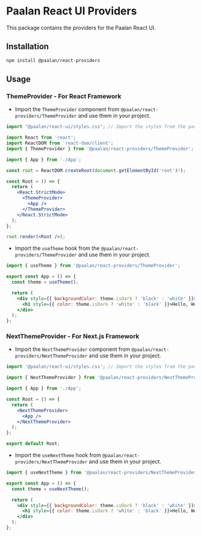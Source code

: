 # Paalan React UI Providers

This package contains the providers for the Paalan React UI.

## Installation

```bash
npm install @paalan/react-providers
```

## Usage

### ThemeProvider - For React Framework

- Import the `ThemeProvider` component from `@paalan/react-providers/ThemeProvider` and use them in your project.

```jsx
import "@paalan/react-ui/styles.css"; // Import the styles from the package

import React from 'react';
import ReactDOM from 'react-dom/client';
import { ThemeProvider } from '@paalan/react-providers/ThemeProvider';

import { App } from './App';

const root = ReactDOM.createRoot(document.getElementById('root')!);

const Root = () => {
  return (
    <React.StrictMode>
      <ThemeProvider>
        <App />
      </ThemeProvider>
    </React.StrictMode>
  );
};

root.render(<Root />);
```

- Import the `useTheme` hook from the `@paalan/react-providers/ThemeProvider` and use them in your project.

```jsx
import { useTheme } from '@paalan/react-providers/ThemeProvider';

export const App = () => {
  const theme = useTheme();

  return (
    <div style={{ backgroundColor: theme.isDark ? 'black' : 'white' }}>
      <h1 style={{ color: theme.isDark ? 'white' : 'black' }}>Hello, World!</h1>
    </div>
  );
};
```

### NextThemeProvider - For Next.js Framework

- Import the `NextThemeProvider` component from `@paalan/react-providers/NextThemeProvider` and use them in your project.

```jsx
import '@paalan/react-ui/styles.css'; // Import the styles from the package

import { NextThemeProvider } from '@paalan/react-providers/NextThemeProvider';

import { App } from './App';

const Root = () => {
  return (
    <NextThemeProvider>
      <App />
    </NextThemeProvider>
  );
};

export default Root;
```

- Import the `useNextTheme` hook from `@paalan/react-providers/NextThemeProvider` and use them in your project.

```jsx
import { useNextTheme } from '@paalan/react-providers/NextThemeProvider';

export const App = () => {
  const theme = useNextTheme();

  return (
    <div style={{ backgroundColor: theme.isDark ? 'black' : 'white' }}>
      <h1 style={{ color: theme.isDark ? 'white' : 'black' }}>Hello, World!</h1>
    </div>
  );
};
```
